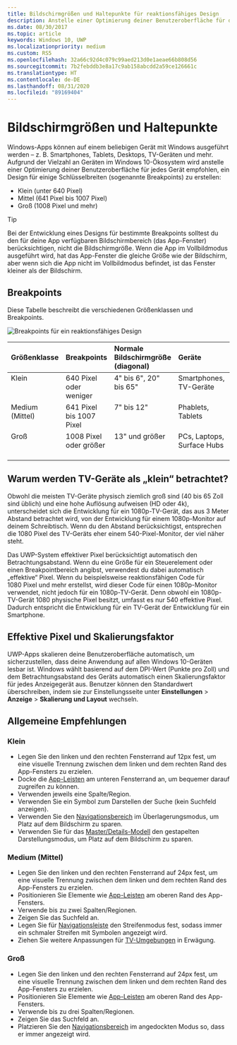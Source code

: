 ```yaml
---
title: Bildschirmgrößen und Haltepunkte für reaktionsfähiges Design
description: Anstelle einer Optimierung deiner Benutzeroberfläche für die vielen Geräte im gesamten Windows 10-Ökosystem wird empfohlen, ein Design für einige Schlüsselbreiten (sogenannte Breakpoints) zu erstellen.
ms.date: 08/30/2017
ms.topic: article
keywords: Windows 10, UWP
ms.localizationpriority: medium
ms.custom: RS5
ms.openlocfilehash: 32a66c92d4c079c99aed213d0e1aeae66b808d56
ms.sourcegitcommit: 7b2febddb3e8a17c9ab158abcdd2a59ce126661c
ms.translationtype: HT
ms.contentlocale: de-DE
ms.lasthandoff: 08/31/2020
ms.locfileid: "89169404"
---
```

#  <a name="screen-sizes-and-breakpoints"></a>Bildschirmgrößen und Haltepunkte

Windows-Apps können auf einem beliebigen Gerät mit Windows ausgeführt werden – z. B. Smartphones, Tablets, Desktops, TV-Geräten und mehr. Aufgrund der Vielzahl an Geräten im Windows 10-Ökosystem wird anstelle einer Optimierung deiner Benutzeroberfläche für jedes Gerät empfohlen, ein Design für einige Schlüsselbreiten (sogenannte Breakpoints) zu erstellen: 
- Klein (unter 640 Pixel)
- Mittel (641 Pixel bis 1007 Pixel)
- Groß (1008 Pixel und mehr)

> [!TIP]
> Bei der Entwicklung eines Designs für bestimmte Breakpoints solltest du den für deine App verfügbaren Bildschirmbereich (das App-Fenster) berücksichtigen, nicht die Bildschirmgröße. Wenn die App im Vollbildmodus ausgeführt wird, hat das App-Fenster die gleiche Größe wie der Bildschirm, aber wenn sich die App nicht im Vollbildmodus befindet, ist das Fenster kleiner als der Bildschirm.

## <a name="breakpoints"></a>Breakpoints
Diese Tabelle beschreibt die verschiedenen Größenklassen und Breakpoints.

![Breakpoints für ein reaktionsfähiges Design](images/breakpoints/size-classes.svg)

<table>
<thead>
<tr class="header">
<th align="left">Größenklasse</th>
<th align="left">Breakpoints</th>
<th align="left">Normale Bildschirmgröße (diagonal)</th>
<th align="left">Geräte</th>
<th align="left">Fenstergrößen</th>
</tr>
</thead>
<tbody>
<tr class="even">
<td style="vertical-align:top;">Klein</td>
<td style="vertical-align:top;">640 Pixel oder weniger</td>
<td style="vertical-align:top;">4&quot; bis 6&quot;, 20&quot; bis 65&quot;</td>
<td style="vertical-align:top;">Smartphones, TV-Geräte</td>
<td style="vertical-align:top;">320 x 569, 360 x 640, 480 x 854</td>
</tr>
<tr class="odd">
<td style="vertical-align:top;">Medium (Mittel)</td>
<td style="vertical-align:top;">641 Pixel bis 1007 Pixel</td>
<td style="vertical-align:top;">7&quot; bis 12&quot;</td>
<td style="vertical-align:top;">Phablets, Tablets</td>
<td style="vertical-align:top;">960 × 540</td>
</tr>
<tr class="even">
<td style="vertical-align:top;">Groß</td>
<td style="vertical-align:top;">1008 Pixel oder größer</td>
<td style="vertical-align:top;">13&quot; und größer</td>
<td style="vertical-align:top;">PCs, Laptops, Surface Hubs</td>
<td style="vertical-align:top;">1024 × 640, 1366 × 768, 1920 × 1080</td>
</tr>
</tbody>
</table>

## <a name="why-are-tvs-considered-small"></a>Warum werden TV-Geräte als „klein“ betrachtet? 

Obwohl die meisten TV-Geräte physisch ziemlich groß sind (40 bis 65 Zoll sind üblich) und eine hohe Auflösung aufweisen (HD oder 4k), unterscheidet sich die Entwicklung für ein 1080p-TV-Gerät, das aus 3 Meter Abstand betrachtet wird, von der Entwicklung für einem 1080p-Monitor auf deinem Schreibtisch. Wenn du den Abstand berücksichtigst, entsprechen die 1080 Pixel des TV-Geräts eher einem 540-Pixel-Monitor, der viel näher steht.

Das UWP-System effektiver Pixel berücksichtigt automatisch den Betrachtungsabstand. Wenn du eine Größe für ein Steuerelement oder einen Breakpointbereich angibst, verwendest du dabei automatisch „effektive“ Pixel. Wenn du beispielsweise reaktionsfähigen Code für 1080 Pixel und mehr erstellst, wird dieser Code für einen 1080p-Monitor verwendet, nicht jedoch für ein 1080p-TV-Gerät. Denn obwohl ein 1080p-TV-Gerät 1080 physische Pixel besitzt, umfasst es nur 540 effektive Pixel. Dadurch entspricht die Entwicklung für ein TV-Gerät der Entwicklung für ein Smartphone.

## <a name="effective-pixels-and-scale-factor"></a>Effektive Pixel und Skalierungsfaktor

UWP-Apps skalieren deine Benutzeroberfläche automatisch, um sicherzustellen, dass deine Anwendung auf allen Windows 10-Geräten lesbar ist. Windows wählt basierend auf dem DPI-Wert (Punkte pro Zoll) und dem Betrachtungsabstand des Geräts automatisch einen Skalierungsfaktor für jedes Anzeigegerät aus. Benutzer können den Standardwert überschreiben, indem sie zur Einstellungsseite unter **Einstellungen** > **Anzeige** > **Skalierung und Layout** wechseln. 


## <a name="general-recommendations"></a>Allgemeine Empfehlungen

### <a name="small"></a>Klein
- Legen Sie den linken und den rechten Fensterrand auf 12px fest, um eine visuelle Trennung zwischen dem linken und dem rechten Rand des App-Fensters zu erzielen.
- Docke die [App-Leisten](../controls-and-patterns/app-bars.md) am unteren Fensterrand an, um bequemer darauf zugreifen zu können.
- Verwenden jeweils eine Spalte/Region.
- Verwenden Sie ein Symbol zum Darstellen der Suche (kein Suchfeld anzeigen).
- Verwenden Sie den [Navigationsbereich](../controls-and-patterns/navigationview.md) im Überlagerungsmodus, um Platz auf dem Bildschirm zu sparen.
- Verwenden Sie für das [Master/Details-Modell](../controls-and-patterns/master-details.md) den gestapelten Darstellungsmodus, um Platz auf dem Bildschirm zu sparen.

### <a name="medium"></a>Medium (Mittel)
- Legen Sie den linken und den rechten Fensterrand auf 24px fest, um eine visuelle Trennung zwischen dem linken und dem rechten Rand des App-Fensters zu erzielen.
- Positionieren Sie Elemente wie [App-Leisten](../controls-and-patterns/app-bars.md) am oberen Rand des App-Fensters.
- Verwende bis zu zwei Spalten/Regionen.
- Zeigen Sie das Suchfeld an.
- Legen Sie für [Navigationsleiste](../controls-and-patterns/navigationview.md) den Streifenmodus fest, sodass immer ein schmaler Streifen mit Symbolen angezeigt wird.
- Ziehen Sie weitere Anpassungen für [TV-Umgebungen](../devices/designing-for-tv.md) in Erwägung.

### <a name="large"></a>Groß
- Legen Sie den linken und den rechten Fensterrand auf 24px fest, um eine visuelle Trennung zwischen dem linken und dem rechten Rand des App-Fensters zu erzielen.
- Positionieren Sie Elemente wie [App-Leisten](../controls-and-patterns/app-bars.md) am oberen Rand des App-Fensters.
- Verwende bis zu drei Spalten/Regionen.
- Zeigen Sie das Suchfeld an.
- Platzieren Sie den [Navigationsbereich](../controls-and-patterns/navigationview.md) im angedockten Modus so, dass er immer angezeigt wird.